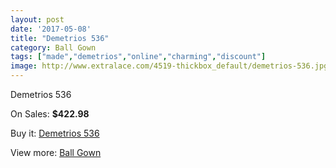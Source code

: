 ```yaml
---
layout: post
date: '2017-05-08'
title: "Demetrios 536"
category: Ball Gown
tags: ["made","demetrios","online","charming","discount"]
image: http://www.extralace.com/4519-thickbox_default/demetrios-536.jpg
---
```

Demetrios 536

On Sales: **$422.98**
<a href="https://www.extralace.com/ball-gown/2139-demetrios-536.html"><amp-img layout="responsive" width="600" height="600" src="//www.extralace.com/4519-thickbox_default/demetrios-536.jpg" alt="Demetrios 536 0" /></a>
<a href="https://www.extralace.com/ball-gown/2139-demetrios-536.html"><amp-img layout="responsive" width="600" height="600" src="//www.extralace.com/4520-thickbox_default/demetrios-536.jpg" alt="Demetrios 536 1" /></a>

Buy it: [Demetrios 536](https://www.extralace.com/ball-gown/2139-demetrios-536.html "Demetrios 536")

View more: [Ball Gown](https://www.extralace.com/3-ball-gown "Ball Gown")